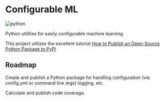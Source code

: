 # Configurable ML

![python](https://github.com/dkmiller/pyconfigurableml/workflows/python/badge.svg)

Python utilities for easily configurable machine learning.

This project utilizes the excellent tutorial
[How to Publish an Open-Source Python Package to PyPI](https://realpython.com/pypi-publish-python-package/)

## Roadmap

Create and publish a Python package for handling configuration (via config.yml
or command line args) logging, etc.

Calculate and publish code coverage.
